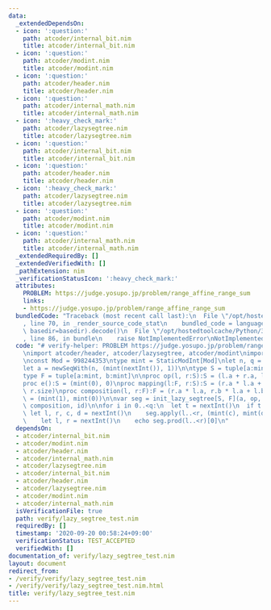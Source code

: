 ```yaml
---
data:
  _extendedDependsOn:
  - icon: ':question:'
    path: atcoder/internal_bit.nim
    title: atcoder/internal_bit.nim
  - icon: ':question:'
    path: atcoder/modint.nim
    title: atcoder/modint.nim
  - icon: ':question:'
    path: atcoder/header.nim
    title: atcoder/header.nim
  - icon: ':question:'
    path: atcoder/internal_math.nim
    title: atcoder/internal_math.nim
  - icon: ':heavy_check_mark:'
    path: atcoder/lazysegtree.nim
    title: atcoder/lazysegtree.nim
  - icon: ':question:'
    path: atcoder/internal_bit.nim
    title: atcoder/internal_bit.nim
  - icon: ':question:'
    path: atcoder/header.nim
    title: atcoder/header.nim
  - icon: ':heavy_check_mark:'
    path: atcoder/lazysegtree.nim
    title: atcoder/lazysegtree.nim
  - icon: ':question:'
    path: atcoder/modint.nim
    title: atcoder/modint.nim
  - icon: ':question:'
    path: atcoder/internal_math.nim
    title: atcoder/internal_math.nim
  _extendedRequiredBy: []
  _extendedVerifiedWith: []
  _pathExtension: nim
  _verificationStatusIcon: ':heavy_check_mark:'
  attributes:
    PROBLEM: https://judge.yosupo.jp/problem/range_affine_range_sum
    links:
    - https://judge.yosupo.jp/problem/range_affine_range_sum
  bundledCode: "Traceback (most recent call last):\n  File \"/opt/hostedtoolcache/Python/3.8.5/x64/lib/python3.8/site-packages/onlinejudge_verify/documentation/build.py\"\
    , line 70, in _render_source_code_stat\n    bundled_code = language.bundle(stat.path,\
    \ basedir=basedir).decode()\n  File \"/opt/hostedtoolcache/Python/3.8.5/x64/lib/python3.8/site-packages/onlinejudge_verify/languages/nim.py\"\
    , line 86, in bundle\n    raise NotImplementedError\nNotImplementedError\n"
  code: "# verify-helper: PROBLEM https://judge.yosupo.jp/problem/range_affine_range_sum\n\
    \nimport atcoder/header, atcoder/lazysegtree, atcoder/modint\nimport std/sequtils\n\
    \nconst Mod = 998244353\ntype mint = StaticModInt[Mod]\nlet n, q = nextInt()\n\
    let a = newSeqWith(n, (mint(nextInt()), 1))\n\ntype S = tuple[a:mint, size:int]\n\
    type F = tuple[a:mint, b:mint]\n\nproc op(l, r:S):S = (l.a + r.a, l.size + r.size)\n\
    proc e():S = (mint(0), 0)\nproc mapping(l:F, r:S):S = (r.a * l.a + r.size * l.b,\
    \ r.size)\nproc composition(l, r:F):F = (r.a * l.a, r.b * l.a + l.b)\nproc id():F\
    \ = (mint(1), mint(0))\n\nvar seg = init_lazy_segtree[S, F](a, op, e, mapping,\
    \ composition, id)\n\nfor i in 0..<q:\n  let t = nextInt()\n  if t == 0:\n   \
    \ let l, r, c, d = nextInt()\n    seg.apply(l..<r, (mint(c), mint(d)))\n  else:\n\
    \    let l, r = nextInt()\n    echo seg.prod(l..<r)[0]\n"
  dependsOn:
  - atcoder/internal_bit.nim
  - atcoder/modint.nim
  - atcoder/header.nim
  - atcoder/internal_math.nim
  - atcoder/lazysegtree.nim
  - atcoder/internal_bit.nim
  - atcoder/header.nim
  - atcoder/lazysegtree.nim
  - atcoder/modint.nim
  - atcoder/internal_math.nim
  isVerificationFile: true
  path: verify/lazy_segtree_test.nim
  requiredBy: []
  timestamp: '2020-09-20 00:58:24+09:00'
  verificationStatus: TEST_ACCEPTED
  verifiedWith: []
documentation_of: verify/lazy_segtree_test.nim
layout: document
redirect_from:
- /verify/verify/lazy_segtree_test.nim
- /verify/verify/lazy_segtree_test.nim.html
title: verify/lazy_segtree_test.nim
---
```

